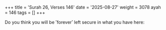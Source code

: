 +++
title = 'Surah 26, Verses 146'
date = '2025-08-27'
weight = 3078
ayah = 146
tags = []
+++

Do you think you will be ˹forever˺ left secure in what you have here: